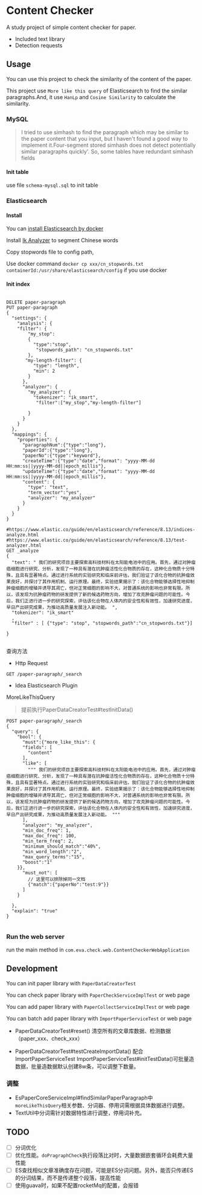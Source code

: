 # Content Checker

A study project of simple content checker for paper.

- Included text library
- Detection requests

## Usage

You can use this project to check the similarity of the content of the paper.

This project use `More like this query` of Elasticsearch to find the similar paragraphs.And, it use `HanLp`
and `Cosine Similarity` to calculate the similarity.

### MySQL

> I tried to use simhash to find the paragraph which may be similar to the paper content that you input, but I haven't
> found a good way to implement it.Four-segment stored simhash does not detect potentially similar paragraphs quickly'.
> So, some tables have redundant simhash fields

#### Init table

use file `schema-mysql.sql` to init table

### Elasticsearch

#### Install

You can [install Elasticsearch by docker](https://www.elastic.co/guide/en/elasticsearch/reference/current/docker.html)

Install [Ik Analyzer](https://github.com/medcl/elasticsearch-analysis-ik#ik-analysis-for-elasticsearch) to segment
Chinese words

Copy stopwords file to config path,
 
Use docker command `docker cp xxx/cn_stopwords.txt         containerId:/usr/share/elasticsearch/config` if you use docker

#### Init index

```http request

DELETE paper-paragraph
PUT paper-paragraph
{
  "settings": {
    "analysis": {
    "filter": {
        "my_stop":
        {
          "type":"stop",
           "stopwords_path": "cn_stopwords.txt"
        },
       "my-length-filter": {
          "type": "length",
          "min": 2
        } 
      }, 
      "analyzer": {
        "my_analyzer": {
          "tokenizer": "ik_smart",
           "filter":["my_stop","my-length-filter"]

        }
      }
    }
  },
  "mappings": {
    "properties": {
      "paragraphNum":{"type":"long"},
      "paperId":{"type":"long"},
      "paperNo":{"type":"keyword"},
      "createTime":{"type":"date","format": "yyyy-MM-dd HH:mm:ss||yyyy-MM-dd||epoch_millis"},
      "updateTime":{"type":"date","format": "yyyy-MM-dd HH:mm:ss||yyyy-MM-dd||epoch_millis"},
      "content": { 
        "type": "text",
        "term_vector":"yes",
        "analyzer": "my_analyzer"
      }
    }
  }
}
```



```http request
#https://www.elastic.co/guide/en/elasticsearch/reference/8.13/indices-analyze.html
#https://www.elastic.co/guide/en/elasticsearch/reference/8.13/test-analyzer.html
GET _analyze
{
  "text": " 我们的研究项目主要探索高科技材料在太阳能电池中的应用。首先，通过对肿瘤癌细胞进行研究、分析，发现了一种具有潜在抗肿瘤活性化合物质的存在，这种化合物质十分特殊，且具有显著特点。通过进行系统的实验研究和临床前评估，我们验证了该化合物的抗肿瘤效果良好，并探讨了其作用机制、运行原理。最终，实验结果揭示了：该化合物能够选择性地抑制肿瘤细胞的增殖并诱导其凋亡，但对正常细胞的影响不大，对普通系统的影响也非常有限。所以，该发现为抗肿瘤药物的研发提供了新的候选药物方向，增加了攻克肿瘤问题的可能性。今后，我们正进行进一步的研究探索，评估该化合物在人体内的安全性和有效性，加速研究进度，早日产出研究成果，为推动高质量发展注入新动能。 ",
  "tokenizer": "ik_smart"
  ,
  "filter" : [ {"type": "stop", "stopwords_path":"cn_stopwords.txt"}]

}


```

查询方法

- Http Request

```http request
GET /paper-paragraph/_search
```

- Idea Elasticsearch Plugin


MoreLikeThisQuery

> 提前执行PaperDataCreatorTest#testInitData()

```http request
POST paper-paragraph/_search
{
  "query": {
    "bool": {
      "must":{"more_like_this": {
      "fields": [
        "content"
      ],
      "like": [
        """ 我们的研究项目主要探索高科技材料在太阳能电池中的应用。首先，通过对肿瘤癌细胞进行研究、分析，发现了一种具有潜在抗肿瘤活性化合物质的存在，这种化合物质十分特殊，且具有显著特点。通过进行系统的实验研究和临床前评估，我们验证了该化合物的抗肿瘤效果良好，并探讨了其作用机制、运行原理。最终，实验结果揭示了：该化合物能够选择性地抑制肿瘤细胞的增殖并诱导其凋亡，但对正常细胞的影响不大，对普通系统的影响也非常有限。所以，该发现为抗肿瘤药物的研发提供了新的候选药物方向，增加了攻克肿瘤问题的可能性。今后，我们正进行进一步的研究探索，评估该化合物在人体内的安全性和有效性，加速研究进度，早日产出研究成果，为推动高质量发展注入新动能。 """
      ],
      "analyzer": "my_analyzer",
      "min_doc_freq": 1,
      "max_doc_freq": 100,
      "min_term_freq": 2,
      "minimum_should_match":"40%",
      "min_word_length":"2",
      "max_query_terms":"15",
      "boost":"1"
    }},
      "must_not": [
        // 这里可以排除掉同一文档
        {"match":{"paperNo":"test:9"}}
      ]
    }

  },
  "explain": "true"
}


```

### Run the web server

run the main method in `com.eva.check.web.ContentCheckerWebApplication`

## Development

You can init paper library with  `PaperDataCreatorTest`

You can check paper library with  `PaperCheckServiceImplTest` or web page

You can add paper library with  `PaperCollectServiceImplTest` or web page

You can batch add paper library with  `ImportPaperServiceTest` or web page

- PaperDataCreatorTest#reset() 清空所有的文章库数据、检测数据（paper_xxx、check_xxx）

- PaperDataCreatorTest#testCreateImportData() 配合 ImportPaperServiceTest
  ImportPaperServiceTest#initTestData()可批量造数据，批量造数据默认创建8w条，可以调整下数量。


### 调整

- EsPaperCoreServiceImpl#findSimilarPaperParagraph中`moreLikeThisQuery`相关参数、分词器、停用词需根据具体数据进行调整。
- TextUtil中分词需针对数据特性进行调整，停用词补充。


## TODO

- [ ] 分词优化
- [ ] 优化性能。`doPragraphCheck`执行段落比对时，大量数据嵌套循环会耗费大量性能
- [ ] ES查找相似文章准确度存在问题，可能是ES分词问题。另外，能否只传递ES的分词结果，而不是传递整个段落，提高性能
- [ ] 使用guava时，如果不配置rocketMq的配置，会报错